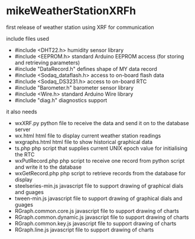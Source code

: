 mikeWeatherStationXRFh
======================
first release of weather station using XRF for communication

include files used
- #include <DHT22.h>            humidity sensor library
- #include <EEPROM.h>           standard Arduino EEPROM access (for storing and retrieving parameters)
- #include "DataRecord.h"       defines shape of MY data record
- #include <Sodaq_dataflash.h>  access to on-board flash data
- #include <Sodaq_DS3231.h>     access to on-board RTC
- #include "Barometer.h"        barometer sensor library
- #include <Wire.h>             standard Arduino Wire library
- #include "diag.h"             diagnostics support

it also needs
- wxXRF.py                  python file to receive the data and send it on to the database server
- wx.html                   html file to display current weather station readings
- wxgraphs.html             html file to show historical graphical data
- ts.php                    php script that supplies current UNIX epoch value for initialising the RTC
- wxPutRecord.php           php script to receive one record from python script and write it to the database
- wxGetRecord.php           php script to retrieve records from the database for display
- steelseries-min.js        javascript file to support drawing of graphical dials and guages
- tween-min.js              javascript file to support drawing of graphical dials and guages
- RGraph.common.core.js     javascript file to support drawing of charts
- RGraph.common.dynamic.js  javascript file to support drawing of charts
- RGraph.common.key.js      javascript file to support drawing of charts
- RGraph.line.js            javascript file to support drawing of charts
